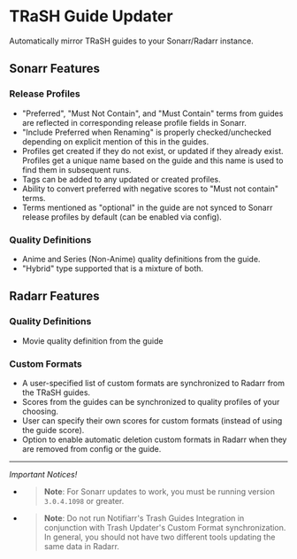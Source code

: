 # TRaSH Guide Updater

Automatically mirror TRaSH guides to your Sonarr/Radarr instance.

## Sonarr Features

### Release Profiles

- "Preferred", "Must Not Contain", and "Must Contain" terms from guides are reflected in
  corresponding release profile fields in Sonarr.
- "Include Preferred when Renaming" is properly checked/unchecked depending on explicit mention of
  this in the guides.
- Profiles get created if they do not exist, or updated if they already exist. Profiles get a unique
  name based on the guide and this name is used to find them in subsequent runs.
- Tags can be added to any updated or created profiles.
- Ability to convert preferred with negative scores to "Must not contain" terms.
- Terms mentioned as "optional" in the guide are not synced to Sonarr release profiles by default
  (can be enabled via config).

### Quality Definitions

- Anime and Series (Non-Anime) quality definitions from the guide.
- "Hybrid" type supported that is a mixture of both.

## Radarr Features

### Quality Definitions

- Movie quality definition from the guide

### Custom Formats

- A user-specified list of custom formats are synchronized to Radarr from the TRaSH guides.
- Scores from the guides can be synchronized to quality profiles of your choosing.
- User can specify their own scores for custom formats (instead of using the guide score).
- Option to enable automatic deletion custom formats in Radarr when they are removed from config or
  the guide.

---

*Important Notices!*

- > **Note**: For Sonarr updates to work, you must be running version `3.0.4.1098` or greater.

- > **Note**: Do not run Notifiarr's Trash Guides Integration in conjunction with Trash Updater's
  > Custom Format synchronization. In general, you should not have two different tools updating the
  > same data in Radarr.